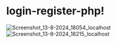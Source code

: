 # login-register-php!
![Screenshot_13-8-2024_18054_localhost](https://github.com/user-attachments/assets/32e2f283-576e-4da8-9d9e-8745fa1af4ab)
![Screenshot_13-8-2024_18215_localhost](https://github.com/user-attachments/assets/3e4d9dd5-2698-43eb-974d-cc8c38c40069)
